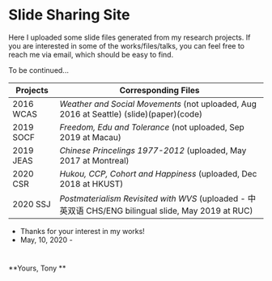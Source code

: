 # Slide Sharing Site #

Here I uploaded some slide files generated from my research projects. If you are interested in some of the works/files/talks, you can feel free to reach me via email, which should be easy to find.

To be continued...

Projects  | Corresponding Files
----------| ----------
2016 WCAS | *Weather and Social Movements* (not uploaded, Aug 2016 at Seattle) (slide)(paper)(code)
2019 SOCF | *Freedom, Edu and Tolerance* (not uploaded, Sep 2019 at Macau)
2019 JEAS | *Chinese Princelings 1977-2012* (uploaded, May 2017 at Montreal)
2020 CSR  | *Hukou, CCP, Cohort and Happiness* (uploaded, Dec 2018 at HKUST)
2020 SSJ  | *Postmaterialism Revisited with WVS* (uploaded - 中英双语 CHS/ENG bilingual slide, May 2019 at RUC)

- Thanks for your interest in my works!
- May, 10, 2020 -

# 

**Yours, Tony **
